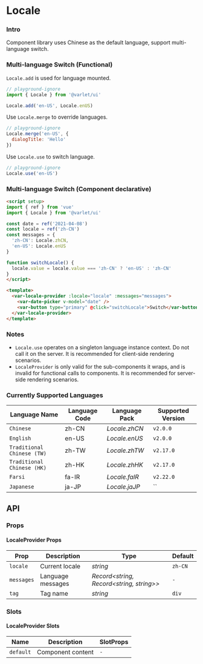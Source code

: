 # Locale

### Intro

Component library uses Chinese as the default language, support multi-language switch.

### Multi-language Switch (Functional)

`Locale.add` is used for language mounted.

```js
// playground-ignore
import { Locale } from '@varlet/ui'

Locale.add('en-US', Locale.enUS)
```

Use `Locale.merge` to override languages.

```js
// playground-ignore
Locale.merge('en-US', {
  dialogTitle: 'Hello'
})
```

Use `Locale.use` to switch language.

```js
// playground-ignore
Locale.use('en-US')
```

### Multi-language Switch (Component declarative)

```html
<script setup>
import { ref } from 'vue'
import { Locale } from '@varlet/ui'

const date = ref('2021-04-08')
const locale = ref('zh-CN')
const messages = {
  'zh-CN': Locale.zhCN,
  'en-US': Locale.enUS
}

function switchLocale() {
  locale.value = locale.value === 'zh-CN' ? 'en-US' : 'zh-CN'
}
</script>

<template>
  <var-locale-provider :locale="locale" :messages="messages">
    <var-date-picker v-model="date" />
    <var-button type="primary" @click="switchLocale">Switch</var-button>
  </var-locale-provider>
</template>
```

### Notes

- `Locale.use` operates on a singleton language instance context. Do not call it on the server. It is recommended for client-side rendering scenarios.
- `LocaleProvider` is only valid for the sub-components it wraps, and is invalid for functional calls to components. It is recommended for server-side rendering scenarios.

### Currently Supported Languages

| Language Name | Language Code | Language Pack | Supported Version |
| --- | --- | --- | --- |
| `Chinese` | zh-CN | _Locale.zhCN_ | `v2.0.0` |
| `English` | en-US | _Locale.enUS_ | `v2.0.0` |
| `Traditional Chinese (TW)` | zh-TW | _Locale.zhTW_ | `v2.17.0` |
| `Traditional Chinese (HK)` | zh-HK | _Locale.zhHK_ | `v2.17.0` |
| `Farsi` | fa-IR | _Locale.faIR_ | `v2.22.0` |
| `Japanese` | ja-JP | _Locale.jaJP_ | `` |

## API

### Props

#### LocaleProvider Props

| Prop         | Description   | Type                     | Default | 
|--------------|---------------|--------------------------|---------| 
| `locale` | Current locale | _string_ | `zh-CN`    |
| `messages`    | Language messages      | _Record<string, Record<string, string>>_                 | `-`   |
| `tag`        | Tag name      | _string_                 | `div`   |

### Slots

#### LocaleProvider Slots

| Name | Description | SlotProps |
| --- | --- | --- |
| `default` | Component content | `-` |
